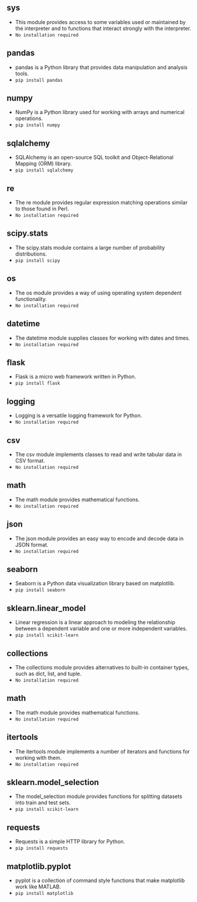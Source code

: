 ## **sys** 
 - This module provides access to some variables used or maintained by the interpreter and to functions that interact strongly with the interpreter.
  - `No installation required`
## **pandas** 
 - pandas is a Python library that provides data manipulation and analysis tools.
  - `pip install pandas`
## **numpy** 
 - NumPy is a Python library used for working with arrays and numerical operations.
  - `pip install numpy`
## **sqlalchemy** 
 - SQLAlchemy is an open-source SQL toolkit and Object-Relational Mapping (ORM) library.
  - `pip install sqlalchemy`
## **re** 
 - The re module provides regular expression matching operations similar to those found in Perl.
  - `No installation required`
## **scipy.stats** 
 - The scipy.stats module contains a large number of probability distributions.
  - `pip install scipy`
## **os** 
 - The os module provides a way of using operating system dependent functionality.
  - `No installation required`
## **datetime** 
 - The datetime module supplies classes for working with dates and times.
  - `No installation required`
## **flask** 
 - Flask is a micro web framework written in Python.
  - `pip install flask`
## **logging** 
 - Logging is a versatile logging framework for Python.
  - `No installation required`
## **csv** 
 - The csv module implements classes to read and write tabular data in CSV format.
  - `No installation required`
## **math** 
 - The math module provides mathematical functions.
  - `No installation required`
## **json** 
 - The json module provides an easy way to encode and decode data in JSON format.
  - `No installation required`
## **seaborn** 
 - Seaborn is a Python data visualization library based on matplotlib.
  - `pip install seaborn`
## **sklearn.linear_model** 
 - Linear regression is a linear approach to modeling the relationship between a dependent variable and one or more independent variables.
  - `pip install scikit-learn`
## **collections** 
 - The collections module provides alternatives to built-in container types, such as dict, list, and tuple.
  - `No installation required`
## **math** 
 - The math module provides mathematical functions.
  - `No installation required`
## **itertools** 
 - The itertools module implements a number of iterators and functions for working with them.
  - `No installation required`
## **sklearn.model_selection** 
 - The model_selection module provides functions for splitting datasets into train and test sets.
  - `pip install scikit-learn`
## **requests** 
 - Requests is a simple HTTP library for Python.
  - `pip install requests`
## **matplotlib.pyplot** 
 - pyplot is a collection of command style functions that make matplotlib work like MATLAB.
  - `pip install matplotlib`